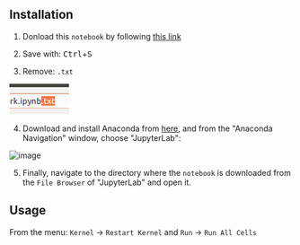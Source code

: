## Installation
1. Donload this `notebook` by following [this link](https://raw.githubusercontent.com/restrepo/plan_de_trabajo/main/ptd.ipynb)

2. Save with: <kbd>Ctrl</kbd>+<kbd>S</kbd>

3. Remove:  `.txt` 

  ![image](https://raw.githubusercontent.com/restrepo/plan_de_trabajo/main/img/Av30W.png)
  
4. Download and install Anaconda from [here](https://www.anaconda.com/download/success), and from the "Anaconda Navigation" window, choose "JupyterLab":
   
![image](https://github.com/restrepo/plan_de_trabajo/assets/655883/860c34b0-4052-43a7-82f9-0d577cc3c528)

5. Finally, navigate to the directory where the `notebook` is downloaded from the `File Browser` of "JupyterLab"  and open it.

## Usage
<!--1. Use <kbd>Shift</kbd>+<kbd>Enter</kbd> to execute each cell, sequantially, below -->
From the menu: `Kernel` → `Restart Kernel` and `Run` → `Run All Cells`
